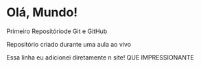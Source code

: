 # Olá, Mundo!
 Primeiro Repositóriode Git e GitHub

Repositório criado durante uma aula ao vivo

Essa linha eu adicionei diretamente n site! QUE IMPRESSIONANTE
